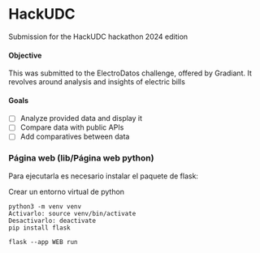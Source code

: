 # HackUDC
Submission for the HackUDC hackathon 2024 edition

#### Objective
This was submitted to the ElectroDatos challenge, offered by Gradiant. It revolves around analysis and insights of electric bills

#### Goals
- [ ] Analyze provided data and display it
- [ ] Compare data with public APIs
- [ ] Add comparatives between data

### Página web (lib/Página web python)
Para ejecutarla es necesario instalar el paquete de flask:

Crear un entorno virtual de python
~~~shell
python3 -m venv venv
Activarlo: source venv/bin/activate
Desactivarlo: deactivate
pip install flask
~~~

~~~shell
flask --app WEB run
~~~